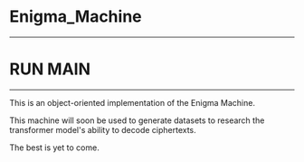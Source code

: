 # Enigma_Machine

----

# RUN MAIN

----

This is an object-oriented implementation of the Enigma Machine.

This machine will soon be used to generate datasets to research the transformer model's ability to decode ciphertexts.

The best is yet to come.
